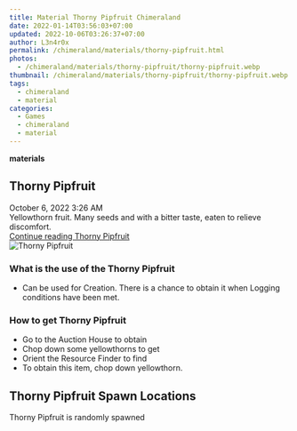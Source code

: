 ```yaml
---
title: Material Thorny Pipfruit Chimeraland
date: 2022-01-14T03:56:03+07:00
updated: 2022-10-06T03:26:37+07:00
author: L3n4r0x
permalink: /chimeraland/materials/thorny-pipfruit.html
photos:
  - /chimeraland/materials/thorny-pipfruit/thorny-pipfruit.webp
thumbnail: /chimeraland/materials/thorny-pipfruit/thorny-pipfruit.webp
tags:
  - chimeraland
  - material
categories:
  - Games
  - chimeraland
  - material
---
```


<link
  rel="stylesheet"
  href="https://rawcdn.githack.com/dimaslanjaka/Web-Manajemen/870a349/css/bootstrap-5-3-0-alpha3-wrapper.css"
/>
<section id="bootstrap-wrapper">
  <div data-bs-theme="dark">
    <div
      class="row g-0 border rounded overflow-hidden flex-md-row mb-4 shadow-sm position-relative bg-dark text-light"
    >
      <div class="col p-4 d-flex flex-column position-static">
        <strong class="d-inline-block mb-2 text-success">materials</strong>
        <h2 class="mb-0">Thorny Pipfruit</h2>
        <div class="mb-1 text-muted">October 6, 2022 3:26 AM</div>
        <div class="mb-2 border p-1">
          Yellowthorn fruit. Many seeds and with a bitter taste, eaten to
          relieve discomfort.
        </div>
        <a
          href="/chimeraland/materials/thorny-pipfruit.html"
          class="stretched-link d-none text-primary"
          >Continue reading Thorny Pipfruit</a
        >
      </div>
      <div class="col-auto d-none d-md-block d-lg-block">
        <img
          src="https://www.webmanajemen.com/chimeraland/materials/thorny-pipfruit/thorny-pipfruit.webp"
          alt="Thorny Pipfruit"
        />
      </div>
    </div>
    <div class="row">
      <div class="col-lg-6 col-12 mb-2">
        <div class="card">
          <div class="card-body">
            <h3 class="card-title">What is the use of the Thorny Pipfruit</h3>
            <div class="card-text">
              <ul>
                <li>
                  Can be used for Creation. There is a chance to obtain it when
                  Logging conditions have been met.
                </li>
              </ul>
            </div>
          </div>
        </div>
      </div>
      <div class="col-lg-6 col-12 mb-2">
        <div class="card">
          <div class="card-body">
            <h3 class="card-title">How to get Thorny Pipfruit</h3>
            <div class="card-text">
              <ul>
                <li>Go to the Auction House to obtain</li>
                <li>Chop down some yellowthorns to get</li>
                <li>Orient the Resource Finder to find</li>
                <li>To obtain this item, chop down yellowthorn.</li>
              </ul>
            </div>
          </div>
        </div>
      </div>
      <div class="col-12 mb-2">
        <h2>Thorny Pipfruit Spawn Locations</h2>
        <p>Thorny Pipfruit is randomly spawned</p>
      </div>
    </div>
  </div>
</section>